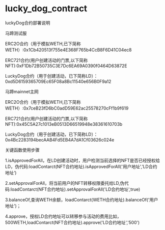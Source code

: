 # lucky_dog_contract
luckyDog合约部署说明

马蹄测试服

ERC2O合约（用于模拟WETH,已下简称WETH）:0x1Cb420513f755e4E368F765b4CcB8F6D41C04ec8

ERC721合约(用户创建活动的门票,以下简称NFT):0xF1Db72B50735C3E7Dc6EA69A0390f0464D63872E

LuckyDog合约（用于创建活动，已下简称LD）：0xd5D6159365709Ec65F08a8Bc11540e656B0F9a12


马蹄mainnet主网

ERC2O合约（用于模拟WETH,已下简称WETH）:0x7ceB23fD6bC0adD59E62ac25578270cFf1b9f619

ERC721合约(用户创建活动的门票,以下简称NFT):0x45C5A27c1013eB0513D66519948e38361610703b

LuckyDog合约（用于创建活动，已下简称LD）：0x4Bc2283194becAAB4Fd5EB4A7dA1Cf03626c024e


关键函数使用步骤

1.isApprovedForAll，在LD创建活动时，用户检测当前选择的NFT是否已经授权给LD，伪代码:loadContarct(NFT合约地址).isApprovedForAll('用户地址',’LD合约地址‘)

2.setApprovalForAll，将当前用户的NFT转移权限委托给LD,伪代码:loadContarct(NFT合约地址).setApprovalForAll('LD合约地址',true)

3.balanceOf,查询WETH余额，loadContarct(WETH合约地址).balanceOf('用户地址')；

4.approve，授权LD合约地址可以转移参与活动的费用比如，500WETH,loadContarct(NFT合约地址).approve('LD合约地址','500')
